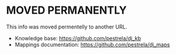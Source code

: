 
# MOVED PERMANENTLY

This info was moved permentelly to another URL.
* Knowledge base: <https://github.com/pestrela/dj_kb>
* Mappings documentation: <https://github.com/pestrela/dj_maps>

